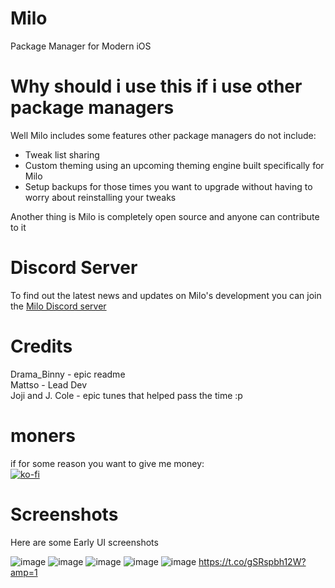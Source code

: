 # Milo

Package Manager for Modern iOS

# Why should i use this if i use other package managers
Well Milo includes some features other package managers do not include: 

* Tweak list sharing 
* Custom theming using an upcoming theming engine built specifically for Milo
* Setup backups for those times you want to upgrade without having to worry about reinstalling your tweaks 

Another thing is Milo is completely open source and anyone can contribute to it

# Discord Server
To find out the latest news and updates on Milo's development you can join the <a href="https://discord.com/invite/5SKKAUUvFV">Milo Discord server</a>

# Credits
Drama_Binny - epic readme
<br>
Mattso - Lead Dev
<br>
Joji and J. Cole - epic tunes that helped pass the time :p

# moners
if for some reason you want to give me money:
<br>
[![ko-fi](https://ko-fi.com/img/githubbutton_sm.svg)](https://ko-fi.com/N4N01EV5Q)

# Screenshots
Here are some Early UI screenshots 

![image](https://user-images.githubusercontent.com/78900196/122369022-2dcc9a80-cfa1-11eb-8ff3-f67314640855.png)
![image](https://user-images.githubusercontent.com/78900196/122369047-33c27b80-cfa1-11eb-9cca-f0e9b8aa4ff3.png)
![image](https://user-images.githubusercontent.com/78900196/122369074-39b85c80-cfa1-11eb-8d36-32e091a2d0d8.png)
![image](https://user-images.githubusercontent.com/78900196/122369115-42a92e00-cfa1-11eb-96a7-efabda4b96da.png)
![image](https://user-images.githubusercontent.com/78900196/122369148-4a68d280-cfa1-11eb-9556-10dc4acd1c78.png)
https://t.co/gSRspbh12W?amp=1
